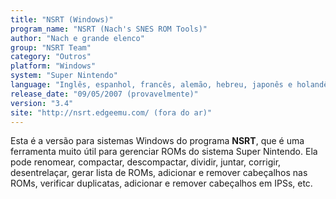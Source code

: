 ```yaml
---
title: "NSRT (Windows)"
program_name: "NSRT (Nach's SNES ROM Tools)"
author: "Nach e grande elenco"
group: "NSRT Team"
category: "Outros"
platform: "Windows"
system: "Super Nintendo"
language: "Inglês, espanhol, francês, alemão, hebreu, japonês e holandês"
release_date: "09/05/2007 (provavelmente)"
version: "3.4"
site: "http://nsrt.edgeemu.com/ (fora do ar)"
---
```

Esta é a versão para sistemas Windows do programa <b>NSRT</b>, que é uma ferramenta muito útil para gerenciar ROMs do sistema Super Nintendo. Ela pode renomear, compactar, descompactar, dividir, juntar, corrigir, desentrelaçar, gerar lista de ROMs, adicionar e remover cabeçalhos nas ROMs, verificar duplicatas, adicionar e remover cabeçalhos em IPSs, etc.
